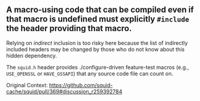 A macro-using code that can be compiled even if that macro is undefined must
explicitly `#include` the header providing that macro.
----

Relying on _indirect_ inclusion is too risky here because the list of
indirectly included headers may be changed by those who do not know about this
hidden dependency.

The `squid.h` header provides ./configure-driven feature-test macros (e.g.,
`USE_OPENSSL` or `HAVE_GSSAPI`) that any source code file can count on.

Original Context:
https://github.com/squid-cache/squid/pull/369#discussion_r259392784

